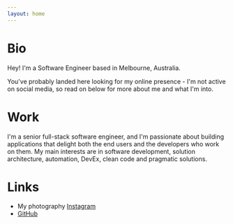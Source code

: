 ```yaml
---
layout: home
---
```


# Bio
Hey! I'm a Software Engineer based in Melbourne, Australia.

You've probably landed here looking for my online presence - I'm not active on social media, so read on below for more about me and what I'm into.


# Work
I'm a senior full-stack software engineer, and I'm passionate about building applications that delight both the end users and the developers who work on them. My main interests are in software development, solution architecture, automation, DevEx, clean code and pragmatic solutions.


# Links
- My photography [Instagram](https://www.instagram.com/igornadj_photo/)
- [GitHub](https://github.com/IgorNadj)



